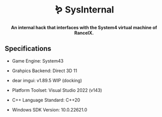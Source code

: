 <div align="center">

# 🪱 SysInternal

</div>

<h4 align="center">An internal hack that interfaces with the System4 virtual machine of RanceIX</a>.</h4>
 

## Specifications
- Game Engine: System43

- Grahpics Backend: Direct 3D 11

- dear imgui: v1.89.5 WIP (docking)

- Platform Toolset: Visual Studio 2022 (v143)

- C++ Language Standard: C++20

- Windows SDK Version: 10.0.22621.0

